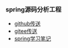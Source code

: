 ### spring源码分析工程

- [github传送](https://github.com/turn-left/spring-source-comment.git)
- [gitee传送](https://gitee.com/turn-left/spring-source-comment-5.2.8.git)
- [spring学习笔记](https://yangzhiwen911.github.io/zh/spring/)